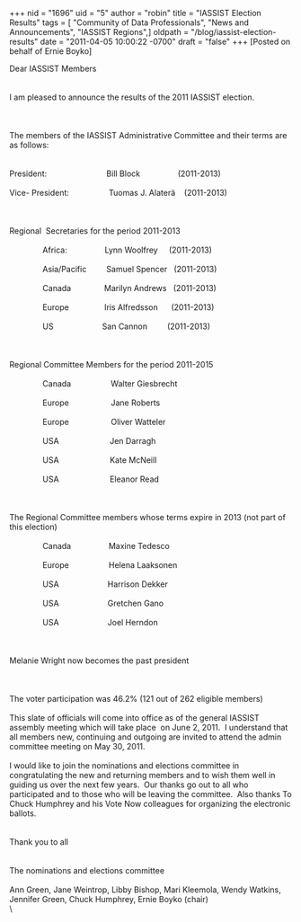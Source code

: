 +++
nid = "1696"
uid = "5"
author = "robin"
title = "IASSIST Election Results"
tags = [ "Community of Data Professionals", "News and Announcements", "IASSIST Regions",]
oldpath = "/blog/iassist-election-results"
date = "2011-04-05 10:00:22 -0700"
draft = "false"
+++
\[Posted on behalf of Ernie Boyko\]

Dear IASSIST Members\
\
\
I am pleased to announce the results of the 2011 IASSIST election.\
\
 \
\
The members of the IASSIST Administrative Committee and their terms are
as follows:\
\
\
President:                           Bill Block                
(2011-2013)\
\
Vice- President:                  Tuomas J. Alaterä    (2011-2013)\
\
 \
\
Regional  Secretaries for the period 2011-2013\
\
               Africa:                 Lynn Woolfrey     (2011-2013)\
\
               Asia/Pacific         Samuel Spencer   (2011-2013)\
\
               Canada               Marilyn Andrews   (2011-2013)\
\
               Europe                Iris Alfredsson      (2011-2013)\
\
               US                      San Cannon         (2011-2013)\
\
 \
\
Regional Committee Members for the period 2011-2015         \
\
               Canada                  Walter Giesbrecht           \
\
               Europe                   Jane Roberts                  
 \
\
               Europe                   Oliver
Watteler                      \
\
               USA                       Jen
Darragh                            \
\
               USA                       Kate
McNeill                           \
\
               USA                       Eleanor Read                   
 \
\
 \
\
The Regional Committee members whose terms expire in 2013 (not part of
this election)\
\
               Canada                 Maxine Tedesco              \
\
               Europe                  Helena
Laaksonen                          \
\
               USA                      Harrison Dekker               \
\
               USA                      Gretchen Gano                 \
\
               USA                      Joel Herndon\
\
 \
\
Melanie Wright now becomes the past president\
\
 \
\
The voter participation was 46.2% (121 out of 262 eligible members)\
\
This slate of officials will come into office as of the general IASSIST
assembly meeting which will take place  on June 2, 2011.  I understand
that all members new, continuing and outgoing are invited to attend the
admin committee meeting on May 30, 2011.\
\
I would like to join the nominations and elections committee in
congratulating the new and returning members and to wish them well in
guiding us over the next few years.  Our thanks go out to all who
participated and to those who will be leaving the committee.  Also
thanks To Chuck Humphrey and his Vote Now colleagues for organizing the
electronic ballots.\
\
\
Thank you to all\
\
\
The nominations and elections committee\
\
Ann Green, Jane Weintrop, Libby Bishop, Mari Kleemola, Wendy Watkins,
Jennifer Green, Chuck Humphrey, Ernie Boyko (chair)\
\

 

 
